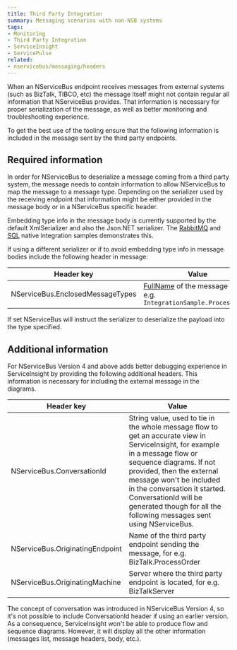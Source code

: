 ```yaml
---
title: Third Party Integration
summary: Messaging scenarios with non-NSB systems
tags:
- Monitoring
- Third Party Integration
- ServiceInsight
- ServicePulse
related:
- nservicebus/messaging/headers
---
```


When an NServiceBus endpoint receives messages from external systems (such as BizTalk, TIBCO, etc) the message itself might not contain regular all information that NServiceBus provides. That information is necessary for proper serialization of the message, as well as better monitoring and troubleshooting experience.

To get the best use of the tooling ensure that the following information is included in the message sent by the third party endpoints.


## Required information

In order for NServiceBus to deserialize a message coming from a third party system, the message needs to contain information to allow NServiceBus to map the message to a message type. Depending on the serializer used by the receiving endpoint that information might be either provided in the message body or in a NServiceBus specific header.

Embedding type info in the message body is currently supported by the default XmlSerializer and also the Json.NET serializer. The [RabbitMQ](/samples/rabbitmq/native-integration/) and [SQL](/samples/sqltransport/native-integration/) native integration samples demonstrates this.

If using a different serializer or if to avoid embedding type info in message bodies include the following header in message:

Header key  | Value
------------- | -------------
NServiceBus.EnclosedMessageTypes  | [FullName](https://msdn.microsoft.com/en-us/library/system.type.fullname) of the message type, e.g. `IntegrationSample.ProcessOrder`

If set NServiceBus will instruct the serializer to deserialize the payload into the type specified.


## Additional information

For NServiceBus Version 4 and above adds better debugging experience in ServiceInsight by providing the following additional headers. This information is necessary for including the external message in the diagrams.

Header key  | Value
------------- | -------------
NServiceBus.ConversationId  | String value, used to tie in the whole message flow to get an accurate view in ServiceInsight, for example in a message flow or sequence diagrams. If not provided, then the external message won't be included in the conversation it started. ConversationId will be generated though for all the following messages sent using NServiceBus.
NServiceBus.OriginatingEndpoint  | Name of the third party endpoint sending the message, for e.g. BizTalk.ProcessOrder
NServiceBus.OriginatingMachine  | Server where the third party endpoint is located, for e.g. BizTalkServer

The concept of conversation was introduced in NServiceBus Version 4, so it's not possible to include ConversationId header if using an earlier version. As a consequence, ServiceInsight won't be able to produce flow and sequence diagrams. However, it will display all the other information (messages list, message headers, body, etc.).
